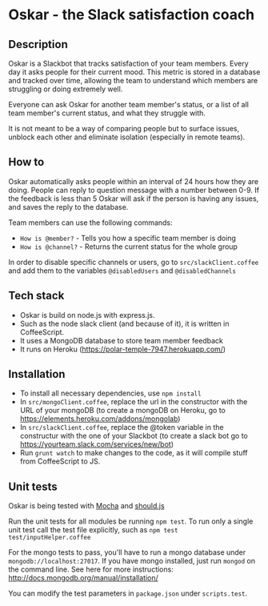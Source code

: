 # Oskar - the Slack satisfaction coach

## Description

Oskar is a Slackbot that tracks satisfaction of your team members. Every day it asks people for their current mood. This metric is stored in a database and tracked over time, allowing the team to understand which members are struggling or doing extremely well.

Everyone can ask Oskar for another team member's status, or a list of all team member's current status, and what they struggle with.

It is not meant to be a way of comparing people but to surface issues, unblock each other and eliminate isolation (especially in remote teams).

## How to

Oskar automatically asks people within an interval of 24 hours how they are doing. People can reply to question message with a number between 0-9. If the feedback is less than 5 Oskar will ask if the person is having any issues, and saves the reply to the database.

Team members can use the following commands:
- `How is @member?` - Tells you how a specific team member is doing
- `How is @channel?` - Returns the current status for the whole group

In order to disable specific channels or users, go to `src/slackClient.coffee` and add them to the variables `@disabledUsers` and `@disabledChannels`

## Tech stack

- Oskar is build on node.js with express.js.
- Such as the node slack client (and because of it), it is written in CoffeeScript.
- It uses a MongoDB database to store team member feedback
- It runs on Heroku (https://polar-temple-7947.herokuapp.com/)

## Installation

- To install all necessary dependencies, use `npm install`
- In `src/mongoClient.coffee`, replace the url in the constructor with the URL of your mongoDB (to create a mongoDB on Heroku, go to https://elements.heroku.com/addons/mongolab)
- In `src/slackClient.coffee`, replace the @token variable in the constructur with the one of your Slackbot (to create a slack bot go to https://yourteam.slack.com/services/new/bot)
- Run `grunt watch` to make changes to the code, as it will compile stuff from CoffeeScript to JS.

## Unit tests

Oskar is being tested with [Mocha](http://mochajs.org/) and [should.js](https://github.com/tj/should.js/)

Run the unit tests for all modules be running `npm test`.
To run only a single unit test call the test file explicitly, such as `npm test test/inputHelper.coffee`

For the mongo tests to pass, you'll have to run a mongo database under `mongodb://localhost:27017`. If you have mongo installed, just run `mongod` on the command line.
See here for more instructions: http://docs.mongodb.org/manual/installation/

You can modify the test parameters in `package.json` under `scripts.test`.